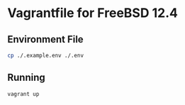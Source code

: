 # Vagrantfile for FreeBSD 12.4

## Environment File

```sh
cp ./.example.env ./.env
```

## Running

```sh
vagrant up
```
